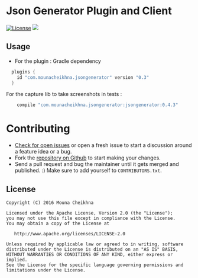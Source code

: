 
Json Generator Plugin and Client 
=================================

[![License](https://img.shields.io/badge/license-Apache%202.0-blue.svg?style=flat)](https://github.com/chemouna/JsonGenerator/blob/master/LICENSE.txt)
[![](https://jitpack.io/v/chemouna/JsonGenerator.svg)](https://jitpack.io/#chemouna/JsonGenerator)


Usage
----

  - For the plugin :
   Gradle dependency
   ```gradle
     plugins {
       id "com.mounacheikhna.jsongenerator" version "0.3"
     }
   ```
   For the capture lib to take screenshots in tests :

   ```gradle
       compile "com.mounacheikhna.jsongenerator:jsongenerator:0.4.3"
   ```


Contributing
============

* [Check for open issues](https://github.com/chemouna/JsonGenerator/issues) or open
   a fresh issue to start a discussion around a feature idea or a bug.
* Fork the [repository on Github](https://github.com/chemouna/JsonGenerator)
   to start making your changes.
* Send a pull request and bug the maintainer until it gets merged and published.
   :) Make sure to add yourself to ``CONTRIBUTORS.txt``.

License
-------

    Copyright (C) 2016 Mouna Cheikhna

    Licensed under the Apache License, Version 2.0 (the "License");
    you may not use this file except in compliance with the License.
    You may obtain a copy of the License at

       http://www.apache.org/licenses/LICENSE-2.0

    Unless required by applicable law or agreed to in writing, software
    distributed under the License is distributed on an "AS IS" BASIS,
    WITHOUT WARRANTIES OR CONDITIONS OF ANY KIND, either express or implied.
    See the License for the specific language governing permissions and
    limitations under the License.




